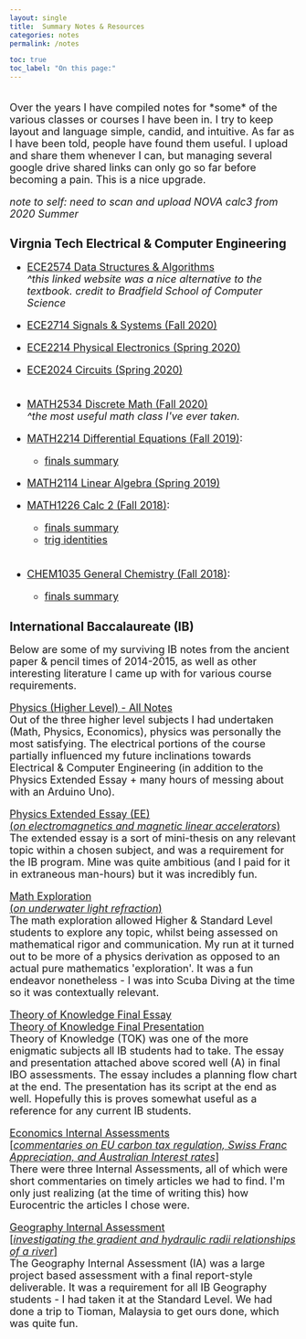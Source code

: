```yaml
---
layout: single
title:  Summary Notes & Resources
categories: notes
permalink: /notes

toc: true
toc_label: "On this page:"
---
```

<div markdown="1" style="font-size:18px">
<br/>
Over the years I have compiled notes for *some* of the various classes or courses I have
been in. I try to keep layout and language simple, candid, and intuitive. As far as I have been told, people have found them useful. I upload and share them whenever I can, 
but managing several google drive shared links can only go so far before becoming a pain. This is a nice upgrade.

*note to self: need to scan and upload NOVA calc3 from 2020 Summer*
</div>

## Virgnia Tech Electrical & Computer Engineering 

<div markdown="1" style="font-size:18px">

- [ECE2574 Data Structures & Algorithms](https://bradfieldcs.com/algos/) <br/>
  *^this linked website was a nice alternative to the textbook. credit to Bradfield School of Computer Science*
- [ECE2714 Signals & Systems (Fall 2020)](assets\notes\collegeNotes\ECE2714_Signals&Systems_Fall2020.pdf)
- [ECE2214 Physical Electronics (Spring 2020)](assets\notes\collegeNotes\ECE2214_PhysicalElectronics_Spring2020.pdf)
- [ECE2024 Circuits (Spring 2020)](assets\notes\collegeNotes\ECE2024_Circuits-FormulaSheet_Fall2019.pdf)
<br/><br/>

- [MATH2534 Discrete Math (Fall 2020)](assets\notes\collegeNotes\MATH2534_DiscreteMath_Fall2020.pdf) <br/>
  *^the most useful math class I've ever taken.*
- [MATH2214 Differential Equations (Fall 2019)](assets\notes\collegeNotes\MATH2214_DifferentialEquations_Fall2019.pdf): 
  - [finals summary](assets\notes\collegeNotes\MATH2214_DifferentialEquations-FinalsSummary_Fall2019.pdf)
- [MATH2114 Linear Algebra (Spring 2019)](assets\notes\collegeNotes\MATH2114_LinearAlgebra_Spring2019.pdf)
- [MATH1226 Calc 2 (Fall 2018)](assets\notes\collegeNotes\MATH1226_Calc2-FinalsNotes_Fall2018.pdf):
  - [finals summary](assets\notes\collegeNotes\MATH1226_Calc2_Fall2018.pdf)
  - [trig identities](assets\notes\collegeNotes\MATH1226_Calc2-TrigIDs_Fall2018.pdf)
<br/><br/>

- [CHEM1035 General Chemistry (Fall 2018)](assets\notes\collegeNotes\CHEM1035_GenChem_Fall2018.pdf):
  - [finals summary](assets\notes\collegeNotes\CHEM1035_GenChem-FinalsNotes_Fall2018.pdf)
</div>

## International Baccalaureate (IB)
<div markdown="1" style="font-size:18px">
Below are some of my surviving IB notes from the ancient paper & pencil times of 2014-2015, as well as other interesting literature I came up with for various course requirements.

[Physics (Higher Level) - All Notes](assets\notes\IBnotes\HLPhysicsNotes_optionEmedPhysicsNotPresent.pdf) <br/>
Out of the three higher level subjects I had undertaken (Math, Physics, Economics), physics was personally the most satisfying. The electrical portions of the course partially influenced my future inclinations towards Electrical & Computer Engineering (in addition to the Physics Extended Essay + many hours of messing about with an Arduino Uno).

[Physics Extended Essay (EE) <br/> (*on electromagnetics and magnetic linear accelerators*)](assets\notes\IBnotes\extendedEssayFinal.pdf) <br/>
The extended essay is a sort of mini-thesis on any relevant topic within a chosen subject, and was a requirement for the IB program. Mine was quite ambitious (and I paid for it in extraneous man-hours) but it was incredibly fun.

[Math Exploration <br/> (*on underwater light refraction*)](assets\notes\IBnotes\MathExplorationFinal.pdf) <br/>
The math exploration allowed Higher & Standard Level students to explore any topic, whilst being assessed on mathematical rigor and communication. My run at it turned out to be more of a physics derivation as opposed to an actual pure mathematics 'exploration'. It was a fun endeavor nonetheless - I was into Scuba Diving at the time so it was contextually relevant.

[Theory of Knowledge Final Essay](assets\notes\IBnotes\TOK_finalEssay.pdf) <br/>
[Theory of Knowledge Final Presentation](assets\notes\IBnotes\TOK_finalslides.pdf) <br/>
Theory of Knowledge (TOK) was one of the more enigmatic subjects all IB students had to take. The essay and presentation attached above scored well (A) in final IBO assessments. The essay includes a planning flow chart at the end. The presentation has its script at the end as well. Hopefully this is proves somewhat useful as a reference for any current IB students.

[Economics Internal Assessments <br/> [*commentaries on EU carbon tax regulation, Swiss Franc Appreciation, and Australian Interest rates*]](assets\notes\IBnotes\Econs_IAs.pdf) <br/>
There were three Internal Assessments, all of which were short commentaries on timely articles we had to find. I'm only just realizing (at the time of writing this) how Eurocentric the articles I chose were.

[Geography Internal Assessment <br/> [*investigating the gradient and hydraulic radii relationships of a river*]](assets\notes\IBnotes\GeographyIAFinal.pdf) <br/>
The Geography Internal Assessment (IA) was a large project based assessment with a final report-style deliverable. It was a requirement for all IB Geography students - I had taken it at the Standard Level. We had done a trip to Tioman, Malaysia to get ours done, which was quite fun.

</div>
